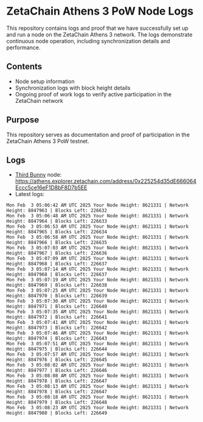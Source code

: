 # ZetaChain Athens 3 PoW Node Logs
This repository contains logs and proof that we have successfully set up and run a node on the ZetaChain Athens 3 network. The logs demonstrate continuous node operation, including synchronization details and performance.

## Contents
- Node setup information
- Synchronization logs with block height details
- Ongoing proof of work logs to verify active participation in the ZetaChain network

## Purpose
This repository serves as documentation and proof of participation in the ZetaChain Athens 3 PoW testnet.

## Logs

- [Third Bunny](https://thirdbunny.xyz/) node: https://athens.explorer.zetachain.com/address/0x225254d35dE666064Eccc5ce16eF1D8bF8D7b5EE
- Latest logs:
```
Mon Feb  3 05:06:42 AM UTC 2025 Your Node Height: 8621331 | Network Height: 8847963 | Blocks Left: 226632
Mon Feb  3 05:06:48 AM UTC 2025 Your Node Height: 8621331 | Network Height: 8847964 | Blocks Left: 226633
Mon Feb  3 05:06:53 AM UTC 2025 Your Node Height: 8621331 | Network Height: 8847965 | Blocks Left: 226634
Mon Feb  3 05:06:58 AM UTC 2025 Your Node Height: 8621331 | Network Height: 8847966 | Blocks Left: 226635
Mon Feb  3 05:07:03 AM UTC 2025 Your Node Height: 8621331 | Network Height: 8847967 | Blocks Left: 226636
Mon Feb  3 05:07:09 AM UTC 2025 Your Node Height: 8621331 | Network Height: 8847968 | Blocks Left: 226637
Mon Feb  3 05:07:14 AM UTC 2025 Your Node Height: 8621331 | Network Height: 8847968 | Blocks Left: 226637
Mon Feb  3 05:07:19 AM UTC 2025 Your Node Height: 8621331 | Network Height: 8847969 | Blocks Left: 226638
Mon Feb  3 05:07:25 AM UTC 2025 Your Node Height: 8621331 | Network Height: 8847970 | Blocks Left: 226639
Mon Feb  3 05:07:30 AM UTC 2025 Your Node Height: 8621331 | Network Height: 8847971 | Blocks Left: 226640
Mon Feb  3 05:07:35 AM UTC 2025 Your Node Height: 8621331 | Network Height: 8847972 | Blocks Left: 226641
Mon Feb  3 05:07:41 AM UTC 2025 Your Node Height: 8621331 | Network Height: 8847973 | Blocks Left: 226642
Mon Feb  3 05:07:46 AM UTC 2025 Your Node Height: 8621331 | Network Height: 8847974 | Blocks Left: 226643
Mon Feb  3 05:07:51 AM UTC 2025 Your Node Height: 8621331 | Network Height: 8847975 | Blocks Left: 226644
Mon Feb  3 05:07:57 AM UTC 2025 Your Node Height: 8621331 | Network Height: 8847976 | Blocks Left: 226645
Mon Feb  3 05:08:02 AM UTC 2025 Your Node Height: 8621331 | Network Height: 8847977 | Blocks Left: 226646
Mon Feb  3 05:08:08 AM UTC 2025 Your Node Height: 8621331 | Network Height: 8847978 | Blocks Left: 226647
Mon Feb  3 05:08:13 AM UTC 2025 Your Node Height: 8621331 | Network Height: 8847978 | Blocks Left: 226647
Mon Feb  3 05:08:18 AM UTC 2025 Your Node Height: 8621331 | Network Height: 8847979 | Blocks Left: 226648
Mon Feb  3 05:08:23 AM UTC 2025 Your Node Height: 8621331 | Network Height: 8847980 | Blocks Left: 226649
```
